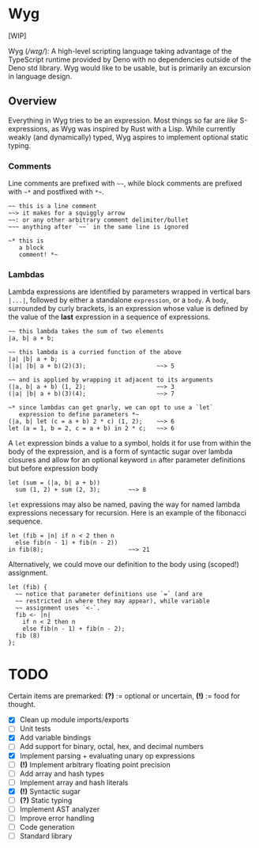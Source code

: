 # Wyg

[WIP]

Wyg (_/wɪg/_): A high-level scripting language taking advantage of the TypeScript runtime provided by Deno with no dependencies outside of the Deno std library.
Wyg would like to be usable, but is primarily an excursion in language design.

## Overview

Everything in Wyg tries to be an expression. Most things so far are *like* S-expressions, as Wyg was inspired by Rust with a Lisp. While currently weakly (and dynamically) typed, Wyg aspires to implement optional static typing.

### Comments

Line comments are prefixed with `~~`, while block comments are prefixed with `~*` and postfixed with `*~`.

```
~~ this is a line comment
~~> it makes for a squiggly arrow
~~: or any other arbitrary comment delimiter/bullet 
~~~ anything after `~~` in the same line is ignored
```

```
~* this is 
   a block
   comment! *~
```

### Lambdas

Lambda expressions are identified by parameters wrapped in vertical bars `|...|`, followed by either a standalone `expression`, or a `body`. A `body`, surrounded by curly brackets, is an expression whose value is defined by the value of the **last** expression in a sequence of expressions.

```
~~ this lambda takes the sum of two elements
|a, b| a + b;

~~ this lambda is a curried function of the above
|a| |b| a + b; 
(|a| |b| a + b)(2)(3);                    ~~> 5

~~ and is applied by wrapping it adjacent to its arguments
(|a, b| a + b) (1, 2);                    ~~> 3
(|a| |b| a + b)(3)(4);                    ~~> 7

~* since lambdas can get gnarly, we can opt to use a `let` 
   expression to define parameters *~
(|a, b| let (c = a + b) 2 * c) (1, 2);    ~~> 6
let (a = 1, b = 2, c = a + b) in 2 * c;   ~~> 6

```
A `let` expression binds a value to a symbol, holds it for 
   use from within the body of the expression, and is a form 
   of syntactic sugar over lambda closures and allow for an 
   optional keyword `in` after parameter definitions but 
   before expression body
```
let (sum = (|a, b| a + b)) 
  sum (1, 2) + sum (2, 3);        ~~> 8
```
`let` expressions may also be named, paving the way for 
   named lambda expressions necessary for recursion. 
   Here is an example of the fibonacci sequence.
```
let (fib = |n| if n < 2 then n 
  else fib(n - 1) + fib(n - 2)) 
in fib(8);                        ~~> 21
```

Alternatively, we could move our definition to the body  using (scoped!) assignment.
```
let (fib) {
  ~~ notice that parameter definitions use `=` (and are 
  ~~ restricted in where they may appear), while variable 
  ~~ assignment uses `<-`.
  fib <- |n| 
    if n < 2 then n 
    else fib(n - 1) + fib(n - 2);
  fib (8)
};

```





# TODO
Certain items are premarked: 
**(?)** := optional or uncertain, **(!)** := food for thought.

- [x] Clean up module imports/exports
- [ ] Unit tests
- [x] Add variable bindings
- [ ] Add support for binary, octal, hex, and decimal numbers
- [x] Implement parsing + evaluating unary op expressions
- [ ] **(!)** Implement arbitrary floating point precision
- [ ] Add array and hash types
- [ ] Implement array and hash literals
- [x] **(!)** Syntactic sugar
- [ ] **(?)** Static typing
- [ ] Implement AST analyzer
- [ ] Improve error handling
- [ ] Code generation
- [ ] Standard library
